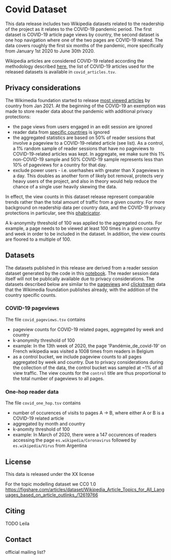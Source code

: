 # Covid Dataset

This data release includes two Wikipedia datasets related to the readership of the project as it relates to the COVID-19 pandemic period. The first dataset is COVID-19 article page views by country, the second dataset is one hop navigation where one of the two pages are COVID-19 related. The data covers roughly the first six months of the pandemic, more specifically from January 1st 2020 to June 30th 2020. 

Wikipedia articles are considered COVID-19 related according the methodology described [here](https://en.wikipedia.org/wiki/Wikipedia:Wikipedia_Signpost/2020-04-26/By_the_numbers), the list of COVID-19 articles used for the released datasets is available in `covid_articles.tsv`.

## Privacy considerations

The Wikimedia foundation started to release [most viewed articles](https://wikitech.wikimedia.org/wiki/Analytics/AQS/Pageviews#Most_viewed_articles_per_country) by country from Jan 2021. At the beginning of the COVID-19 an exemption was made to store reader data about the pandemic with additional privacy protections:
- the page views from users engaged in an edit session are ignored
- reader data from [specific countries](https://github.com/wikimedia/analytics-refinery/blob/master/static_data/mediawiki/geoeditors/blacklist/country_codes.tsv) is ignored
- the aggregated statistics are based on 50% of reader sessions that involve a pageview to a COVID-19-related article (see list). As a control, a 1% random sample of reader sessions that have no pageviews to COVID-19-related articles was kept. In aggregate, we make sure this 1% non-COVID-19 sample and 50% COVID-19 sample represents less than 10% of pageviews for a country for that day.
- exclude power users - i.e. userhashes with greater than X pageviews in a day. This doubles as another form of likely bot removal, protects very heavy users of the project, and also in theory would help reduce the chance of a single user heavily skewing the data.
 
In effect, the view counts in this dataset release represent comparable trends rather than the total amount of traffic from a given country. For more background on readership data per country data, and the COVID-19 privacy protections in particular, see this [phabricator](https://phabricator.wikimedia.org/T207171#6547759).

A k-anonymity threshold of 100 was applied to the aggregated counts. For example, a page needs to be viewed at least 100 times in a given country and week in order to be included in the dataset. In addition, the view counts are floored to a multiple of 100.

## Datasets

The datasets published in this release are derived from a reader session dataset generated by the code in this [notebook]( https://github.com/geohci/covid-19-sessions/blob/master/covid_19_data.ipynb). The reader session data itself will not be publically available due to privacy considerations. The datasets described below are similar to the [pageviews](https://pageviews.toolforge.org/?project=en.wikipedia.org&platform=all-access&agent=user&redirects=0&range=latest-20&pages=COVID-19_pandemic) and [clickstream](https://meta.wikimedia.org/wiki/Research:Wikipedia_clickstream) data that the Wikimedia foundation publishes already, with the addition of the country specific counts. 

### COVID-19 pageviews

The file `covid_pageviews.tsv` contains
- pageview counts for COVID-19 related pages, aggregated by week and country
- k-anonymity threshold of 100
- example: In the 13th week of 2020, the page 'Pandémie_de_covid-19' on French wikipedia was visited a 1008 times from readers in Belgium
- as a control bucket, we include pageview counts to all pages aggregated by week and country. Due to privacy considerations during the collection of the data, the control bucket was sampled at ~1% of all view traffic. The view counts for the `control` title are thus proportional to the total number of pageviews to all pages.

### One-hop reader data

The file `covid_one_hop.tsv` contains
- number of occurences of visits to pages A -> B, where either A or B is a COVID-19 related article
- aggregated by month and country
- k-anomity threshold of 100
- example: In March of 2020, there were a 147 occurences of readers accessing the page `es.wikipedia/Coronavirus` followed by `es.wikipedia/Virus` from Argentina

## License
This data is released under the XX license 

For the topic modelling dataset we CC0 1.0
https://figshare.com/articles/dataset/Wikipedia_Article_Topics_for_All_Languages_based_on_article_outlinks_/12619766

## Citing

 TODO Leila

## Contact

official mailing list?